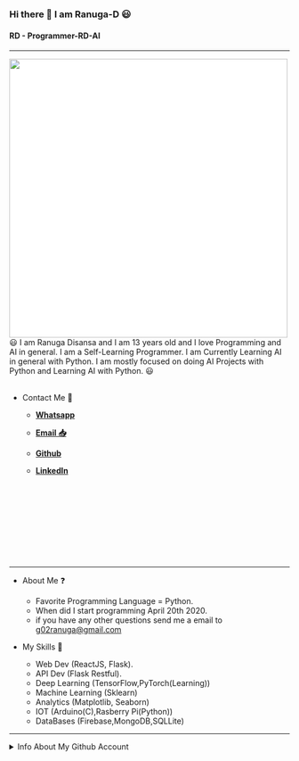 ### Hi there 👋 I am Ranuga-D 😃
#### RD - Programmer-RD-AI
<hr>

<img align='left' src='https://st4.depositphotos.com/28687978/41102/v/450/depositphotos_411026674-stock-illustration-logo-design-white-letter-letter.jpg' height=500 width=500 style="background-color: white !important;">

😃 I am Ranuga Disansa and I am 13 years old and I love Programming and AI in general.
I am a Self-Learning Programmer.
I am Currently Learning AI in general with Python.
I am mostly focused on doing AI Projects with Python and Learning AI with Python. 😃
<br>
<br>

- Contact Me 💬
  
  - [**Whatsapp**](https://api.whatsapp.com/send?phone=94766428783)
  
  - [**Email 📥**](go2ranuga@gmail.com)
  
  - [**Github**](https://github.com/Programmer-RD-AI)
  
  - [**LinkedIn**](https://www.linkedin.com/in/ranuga-disansa-gamage-94a7671b2/)
<br>
<br>
<br>
<br>
<br>
<br>
<br>
<br>
<hr>

- About Me ❓
  - Favorite Programming Language = Python.
  - When did I start programming April 20th 2020.
  - if you have any other questions send me a email to g02ranuga@gmail.com

- My Skills 💼 
  - Web Dev (ReactJS, Flask).
  - API Dev (Flask Restful).
  - Deep Learning (TensorFlow,PyTorch(Learning))
  - Machine Learning (Sklearn)
  - Analytics (Matplotlib, Seaborn)
  - IOT (Arduino(C),Rasberry Pi(Python))
  - DataBases (Firebase,MongoDB,SQLLite)

<hr>

<details>
<summary>Info About My Github Account</summary>                                                                                                                                                                                                                                    
<br /> 
<hr>    
<br />
  
**Account Viewed from April 16 2021**

![](https://komarev.com/ghpvc/?username=Programmer-RD-AI&color=gray)
 
<hr>

<img align="center" src="https://github-readme-stats.vercel.app/api?username=Programmer-RD-AI&show_icons=true&hide_border=true" alt="Ranuga-Disansa's Github Stats">

<hr>

<img width="500" src="https://metrics.lecoq.io/Programmer-RD-AI" alt="Github Metrics">

<hr>

<img align="center" src="https://github-readme-stats.vercel.app/api/top-langs/?username=Programmer-RD-AI" />

<br>
<hr>
